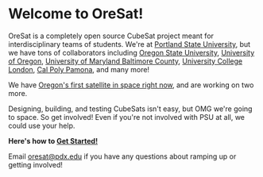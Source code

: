 # Welcome to OreSat!

OreSat is a completely open source CubeSat project meant for interdisciplinary teams of students. We're at [Portland State University](https://www.pdx.edu/), but we have tons of collaborators including [Oregon State University](https://oregonstate.edu/), [University of Oregon](https://www.uoregon.edu/), [University of Maryland Baltimore County](https://esi.umbc.edu/), [University College London](https://www.ucl.ac.uk/mssl/mullard-space-science-laboratory), [Cal Poly Pamona](https://www.broncospace.com/), and many more! 

We have [Oregon's first satellite in space right now](https://www.oresat.org/satellites/oresat0), and are working on two more.

Designing, building, and testing CubeSats isn't easy, but OMG we're going to space. So get involved! Even if you're not involved with PSU at all, we could use your help. 

**Here's how to [Get Started!](https://github.com/oresat/getting-started)**

Email oresat@pdx.edu if you have any questions about ramping up or getting involved!
